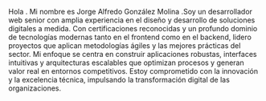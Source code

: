 Hola . Mi nombre es Jorge Alfredo González Molina .Soy un desarrollador web senior con amplia experiencia en el diseño y desarrollo de soluciones digitales a medida. Con certificaciones reconocidas y un profundo dominio de tecnologías modernas tanto en el frontend como en el backend, lidero proyectos que aplican metodologías ágiles y las mejores prácticas del sector. Mi enfoque se centra en construir aplicaciones robustas, interfaces intuitivas y arquitecturas escalables que optimizan procesos y generan valor real en entornos competitivos. Estoy comprometido con la innovación y la excelencia técnica, impulsando la transformación digital de las organizaciones.
